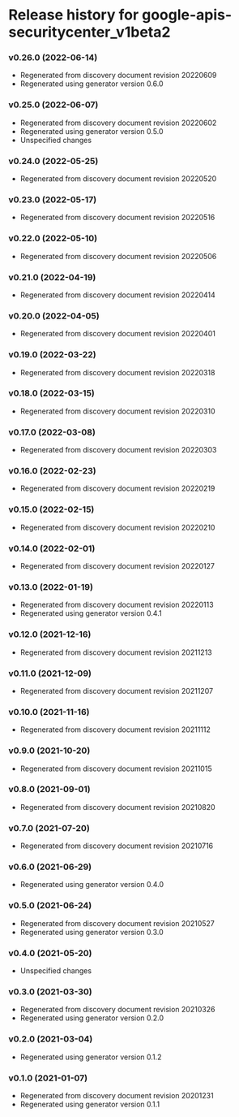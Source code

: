 # Release history for google-apis-securitycenter_v1beta2

### v0.26.0 (2022-06-14)

* Regenerated from discovery document revision 20220609
* Regenerated using generator version 0.6.0

### v0.25.0 (2022-06-07)

* Regenerated from discovery document revision 20220602
* Regenerated using generator version 0.5.0
* Unspecified changes

### v0.24.0 (2022-05-25)

* Regenerated from discovery document revision 20220520

### v0.23.0 (2022-05-17)

* Regenerated from discovery document revision 20220516

### v0.22.0 (2022-05-10)

* Regenerated from discovery document revision 20220506

### v0.21.0 (2022-04-19)

* Regenerated from discovery document revision 20220414

### v0.20.0 (2022-04-05)

* Regenerated from discovery document revision 20220401

### v0.19.0 (2022-03-22)

* Regenerated from discovery document revision 20220318

### v0.18.0 (2022-03-15)

* Regenerated from discovery document revision 20220310

### v0.17.0 (2022-03-08)

* Regenerated from discovery document revision 20220303

### v0.16.0 (2022-02-23)

* Regenerated from discovery document revision 20220219

### v0.15.0 (2022-02-15)

* Regenerated from discovery document revision 20220210

### v0.14.0 (2022-02-01)

* Regenerated from discovery document revision 20220127

### v0.13.0 (2022-01-19)

* Regenerated from discovery document revision 20220113
* Regenerated using generator version 0.4.1

### v0.12.0 (2021-12-16)

* Regenerated from discovery document revision 20211213

### v0.11.0 (2021-12-09)

* Regenerated from discovery document revision 20211207

### v0.10.0 (2021-11-16)

* Regenerated from discovery document revision 20211112

### v0.9.0 (2021-10-20)

* Regenerated from discovery document revision 20211015

### v0.8.0 (2021-09-01)

* Regenerated from discovery document revision 20210820

### v0.7.0 (2021-07-20)

* Regenerated from discovery document revision 20210716

### v0.6.0 (2021-06-29)

* Regenerated using generator version 0.4.0

### v0.5.0 (2021-06-24)

* Regenerated from discovery document revision 20210527
* Regenerated using generator version 0.3.0

### v0.4.0 (2021-05-20)

* Unspecified changes

### v0.3.0 (2021-03-30)

* Regenerated from discovery document revision 20210326
* Regenerated using generator version 0.2.0

### v0.2.0 (2021-03-04)

* Regenerated using generator version 0.1.2

### v0.1.0 (2021-01-07)

* Regenerated from discovery document revision 20201231
* Regenerated using generator version 0.1.1

